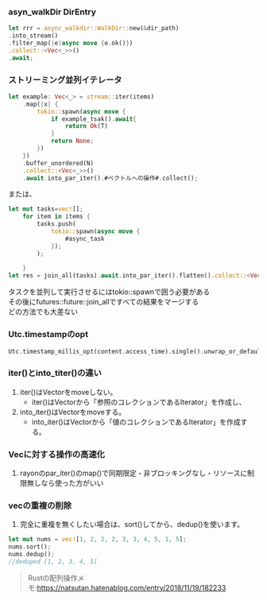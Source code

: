 
### asyn_walkDir DirEntry
```rust
let rrr = async_walkdir::WalkDir::new(&dir_path)
.into_stream()
.filter_map(|e|async move {e.ok()})
.collect::<Vec<_>>()
.await;
```
### ストリーミング並列イテレータ
```Rust
let example: Vec<_> = stream::iter(items)
    .map(|x| {
        tokio::spawn(async move {
            if example_tsak().await{
                return Ok(T)
            }
            return None;
        })
    })
    .buffer_unordered(N)
    .collect::<Vec<_>>()
    .await.into_par_iter().#ベクトルへの操作#.collect();
```
または、
```Rust
let mut tasks=vec![];
    for item in items {
        tasks.push(
            tokio::spawn(async move {
                #async_task
            });
        ); 
        
    }
let res = join_all(tasks).await.into_par_iter().flatten().collect::<Vec<_>>();
```
タスクを並列して実行させるにはtokio::spawnで囲う必要がある  
その後にfutures::future::join_allですべての結果をマージする  
どの方法でも大差ない

### Utc.timestampのopt
```Rust
Utc.timestamp_millis_opt(content.access_time).single().unwrap_or_default()
```

### iter()とinto_titer()の違い
1. iter()はVectorをmoveしない。
   - iter()はVectorから「参照のコレクションであるIterator」を作成し、
2. into_iter()はVectorをmoveする。
   - into_iter()はVectorから「値のコレクションであるIterator」を作成する。

### Vecに対する操作の高速化
1. rayonのpar_iter()のmap()で同期限定・非ブロッキングなし・リソースに制限無しなら使った方がいい

### vecの重複の削除
1. 完全に重複を無くしたい場合は、sort()してから、dedup()を使います。
```rust
let mut nums = vec![1, 2, 2, 2, 3, 3, 4, 5, 1, 5];
nums.sort();
nums.dedup();
//deduped [1, 2, 3, 4, 5]
```
>Rustの配列操作メモ:https://natsutan.hatenablog.com/entry/2018/11/19/182233